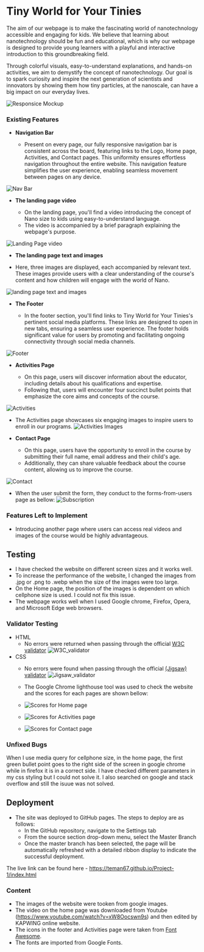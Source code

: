 # Tiny World for Your Tinies

The aim of our webpage is to make the fascinating world of nanotechnology accessible and engaging for kids. We believe that learning about nanotechnology should be fun and educational, which is why our webpage is designed to provide young learners with a playful and interactive introduction to this groundbreaking field.

Through colorful visuals, easy-to-understand explanations, and hands-on activities, we aim to demystify the concept of nanotechnology. Our goal is to spark curiosity and inspire the next generation of scientists and innovators by showing them how tiny particles, at the nanoscale, can have a big impact on our everyday lives. 

![Responsice Mockup](https://github.com/teman67/Project-1/blob/main/readme_folder/Resposivity.png)

### Existing Features

- __Navigation Bar__
  
  - Present on every page, our fully responsive navigation bar is consistent across the board, featuring links to the Logo, Home page, Activities, and Contact pages. This uniformity ensures effortless navigation throughout the entire website. This navigation feature simplifies the user experience, enabling seamless movement between pages on any device.

![Nav Bar](https://github.com/teman67/Project-1/blob/main/readme_folder/Navigation_bar.png)

- __The landing page video__

  - On the landing page, you'll find a video introducing the concept of Nano size to kids using easy-to-understand language.
  - The video is accompanied by a brief paragraph explaining the webpage's purpose.

![Landing Page video](https://github.com/teman67/Project-1/blob/main/readme_folder/landing_page.png)

- __The landing page text and images__

- Here, three images are displayed, each accompanied by relevant text. These images provide users with a clear understanding of the course's content and how children will engage with the world of Nano.
  
![landing page text and images](https://github.com/teman67/Project-1/blob/main/readme_folder/landing_page2.png)

- __The Footer__ 

  - In the footer section, you'll find links to Tiny World for Your Tinies's pertinent social media platforms. These links are designed to open in new tabs, ensuring a seamless user experience. The footer holds significant value for users by promoting and facilitating ongoing connectivity through social media channels.

![Footer](https://github.com/teman67/Project-1/blob/main/readme_folder/footer.png)

- __Activities Page__

  - On this page, users will discover information about the educator, including details about his qualifications and expertise.
  - Following that, users will encounter four succinct bullet points that emphasize the core aims and concepts of the course.

![Activities](https://github.com/teman67/Project-1/blob/main/readme_folder/Activities.png)

  - The Activities page showcases six engaging images to inspire users to enroll in our programs.
![Activities Images](https://github.com/teman67/Project-1/blob/main/readme_folder/Activities_images.png)

- __Contact Page__

  - On this page, users have the opportunity to enroll in the course by submitting their full name, email address and their child's age.
  - Additionally, they can share valuable feedback about the course content, allowing us to improve the course.

![Contact](https://github.com/teman67/Project-1/blob/main/readme_folder/Contact.png)

  - When the user submit the form, they conduct to the forms-from-users page as bellow:
![Subscription](https://github.com/teman67/Project-1/blob/main/readme_folder/Subscription.png)

### Features Left to Implement

- Introducing another page where users can access real videos and images of the course would be highly advantageous.

## Testing 

- I have checked the website on different screen sizes and it works well.
- To increase the performance of the website, I changed the images from .jpg or .png to .webp when the size of the images were too large.
- On the Home page, the position of the images is dependent on which cellphone size is used. I could not fix this issue.
- The webpage works well when I used Google chrome, Firefox, Opera, and Microsoft Edge web browsers.


### Validator Testing 

- HTML
  - No errors were returned when passing through the official [W3C validator](https://github.com/teman67/Project-1/blob/main/readme_folder/Showing%20results%20for%20contents%20of%20text-input%20area_Tiny%20World%20for%20Your%20Tinies.html)
![W3C_validator](https://github.com/teman67/Project-1/blob/main/readme_folder/W3C_validator.png)
- CSS
  - No errors were found when passing through the official [(Jigsaw) validator](https://github.com/teman67/Project-1/blob/main/readme_folder/W3C%20CSS%20Validator%20results%20for%20TextArea_Tiny%20World%20for%20Your%20Tinies.html)
![Jigsaw_validator](https://github.com/teman67/Project-1/blob/main/readme_folder/Jigsaw_validator.png)
 
  - The Google Chrome lighthouse tool was used to check the website and the scores for each pages are shown bellow:
  - ![Scores for Home page](https://github.com/teman67/Project-1/blob/main/readme_folder/Home-scores.png)
  - ![Scores for Activities page](https://github.com/teman67/Project-1/blob/main/readme_folder/Activities-scores.png)
  - ![Scores for Contact page](https://github.com/teman67/Project-1/blob/main/readme_folder/Contact-scores.png)
    

### Unfixed Bugs

When I use media query for cellphone size, in the home page, the first green bullet point goes to the right side of the screen in google chrome while in firefox it is in a correct side. I have checked different parameters in my css styling but I could not solve it. I also searched on google and stack overflow and still the isuue was not solved.

## Deployment

- The site was deployed to GitHub pages. The steps to deploy are as follows: 
  - In the GitHub repository, navigate to the Settings tab 
  - From the source section drop-down menu, select the Master Branch
  - Once the master branch has been selected, the page will be automatically refreshed with a detailed ribbon display to indicate the successful deployment. 

The live link can be found here - https://teman67.github.io/Project-1/index.html

### Content 

- The images of the website were tooken from google images.
- The video on the home page was downloaded from Youtube (https://www.youtube.com/watch?v=xW8Oocswn9s) and then edited by KAPWING online website.
- The icons in the footer and Activities page were taken from [Font Awesome](https://fontawesome.com/).
- The fonts are imported from Google Fonts.
